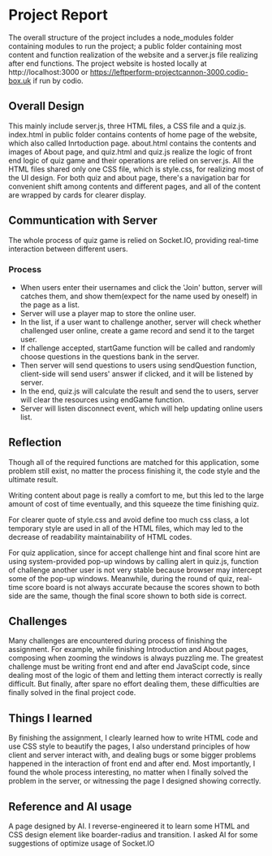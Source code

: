 # Project Report
The overall structure of the project includes a node_modules folder containing modules to run the project; a public folder containing most content and function realization of the website and a server.js file realizing after end functions. The project website is hosted locally at http://localhost:3000 or https://leftperform-projectcannon-3000.codio-box.uk if run by codio.

## Overall Design
This mainly include server.js, three HTML files, a CSS file and a quiz.js. index.html in public folder contains contents of home page of the website, which also called Inrtoduction page. about.html contains the contents and images of About page, and quiz.html and quiz.js realize the logic of front end logic of quiz game and their operations are relied on server.js. All the HTML files shared only one CSS file, which is style.css, for realizing most of the UI design. For both quiz and about page, there's a navigation bar for convenient shift among contents and different pages, and all of the content are wrapped by cards for clearer display.

## Communtication with Server
The whole process of quiz game is relied on Socket.IO, providing real-time interaction between different users.
### Process
- When users enter their usernames and click the 'Join' button, server will catches them, and show them(expect for the name used by oneself) in the page as a list.
- Server will use a player map to store the online user.
- In the list, if a user want to challenge another, server will check whether challenged user online, create a game record and send it to the target user.
- If challenge accepted, startGame function will be called and randomly choose questions in the questions bank in the server.
- Then server will send questions to users using sendQuestion function, client-side will send users' answer if clicked, and it will be listened by server.
- In the end, quiz.js will calculate the result and send the to users, server will clear the resources using endGame function.
- Server will listen disconnect event, which will help updating online users list.

## Reflection
Though all of the required functions are matched for this application, some problem still exist, no matter the process finishing it, the code style and the ultimate result.

Writing content about page is really a comfort to me, but this led to the large amount of cost of time eventually, and this squeeze the time finishing quiz.

For clearer quote of style.css and avoid define too much css class, a lot temporary style are used in all of the HTML files, which may led to the decrease of readability maintainability of HTML codes.

For quiz application, since for accept challenge hint and final score hint are using system-provided pop-up windows by calling alert in quiz.js, function of challenge another user is not very stable because browser may intercept some of the pop-up windows. Meanwhile, during the round of quiz, real-time score board is not always accurate because the scores shown to both side are the same, though the final score shown to both side is correct.

## Challenges
Many challenges are encountered during process of finishing the assignment. For example, while finishing Introduction and About pages, composing when zooming the windows is always puzzling me. The greatest challenge must be writing front end and after end JavaScipt code, since dealing most of the logic of them and letting them interact correctly is really difficult. But finally, after spare no effort dealing them, these difficulties are finally solved in the final project code.

## Things I learned
By finishing the assignment, I clearly learned how to write HTML code and use CSS style to beautify the pages, I also understand principles of how client and server interact with, and dealing bugs or some bigger problems happened in the interaction of front end and after end. Most importantly, I found the whole process interesting, no matter when I finally solved the problem in the server, or witnessing the page I designed showing correctly.

## Reference and AI usage
A page designed by AI. I reverse-engineered it to learn some HTML and CSS design element like boarder-radius and transition.
I asked AI for some suggestions of optimize usage of Socket.IO
